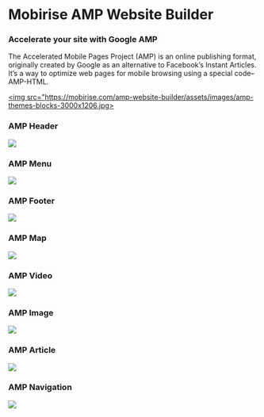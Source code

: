 # Mobirise AMP Website Builder

### Accelerate your site with Google AMP

The Accelerated Mobile Pages Project (AMP) is an online publishing format, originally created by Google as an alternative to Facebook’s Instant Articles. It’s a way to optimize web pages for mobile browsing using a special code–AMP-HTML.

<a href="https://mobirise.com/amp-website-builder/"><img src="https://mobirise.com/amp-website-builder/assets/images/amp-themes-blocks-3000x1206.jpg></a>

### AMP Header

<a href="https://mobirise.com/amp-website-builder/amp-header.html"><img src="https://mobirise.com/extensions/mobiriseamp/assets/images/headers-1200x800.png"></a>

### AMP Menu

<a href="https://mobirise.com/amp-website-builder/amp-menu.html"><img src="https://mobirise.com/amp-website-builder/assets/images/amp-menu-800x1200.jpg"></a>

### AMP Footer

<a href="https://mobirise.com/amp-website-builder/amp-footer.html"><img src="https://mobirise.com/amp-website-builder/assets/images/footer-800x1200.jpg"></a>

### AMP Map

<a href="https://mobirise.com/amp-website-builder/amp-map.html"><img src="https://mobirise.com/amp-website-builder/assets/images/map-800x1200.jpg"></a>

### AMP Video

<a href="https://mobirise.com/amp-website-builder/amp-video.html"><img src="https://mobirise.com/amp-website-builder/assets/images/video-800x1200.jpg"></a>

### AMP Image

<a href="https://mobirise.com/amp-website-builder/amp-image.html"><img src="https://mobirise.com/amp-website-builder/assets/images/images-800x1200.jpg"></a>

### AMP Article

<a href="https://mobirise.com/amp-website-builder/amp-article.html"><img src="https://mobirise.com/amp-website-builder/assets/images/article-1-800x1200.jpg"></a>

### AMP Navigation

<a href="https://mobirise.com/amp-website-builder/amp-navigation.html"><img src="https://mobirise.com/amp-website-builder/assets/images/amp-navigation-800x1200.jpg"></a>

